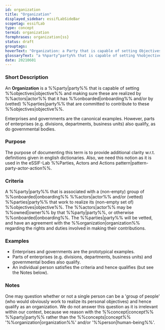 ```yaml
---
id: organization
title: "Organization"
displayed_sidebar: essifLabSideBar
scopetag: essifLab
type: concept
termid: organization
formphrases: organization{ss}
status: draft
grouptags:
hoverText: "Organization: a Party that is capable of setting Objectives and making sure these are realized by Actors that it has Onboarded and/or by (vetted) Parties that are committed to contribute to these Objectives."
glossaryText: "a %%party^party%% that is capable of setting %%objectives^objective%% and making sure these are realized by %%actors^actor%% that it has %%onboarded^onboarding%% and/or by (vetted) %%parties^party%% that are committed to contribute to these %%objectives^objective%%."
date: 20210601
---
```

### Short Description
An **Organization** is a %%party|party%% that is capable of setting %%objectives|objective%% and making sure these are realized by %%actors|actor%% that it has %%onboarded|onboarding%% and/or by (vetted) %%parties|party%% that are committed to contribute to these %%objectives|objective%%.

Enterprises and governments are the canonical examples. However, parts of enterprises (e.g. divisions, departments, business units) also qualify, as do governmental bodies.

### Purpose
The purpose of documenting this term is to provide additional clarity w.r.t. definitions given in english dictionaries. Also, we need this notion as it is used in the eSSIF-Lab %%Parties, Actors and Actions pattern|pattern-party-actor-action%%.

### Criteria
A %%party|party%% that is associated with a (non-empty) group of %%onboarded|onboarding%% %%actors|actor%% and/or (vetted) %%parties|party%% that work to realize its (non-empty set of) %%objectives|objective%%. The %%actors|actor%% may be %%owned|owner%% by that %%party|party%%, or otherwise %%onboarded|onboarding%%. The %%parties|party%% will be vetted, and have an agreement with the %%organization|organization%% regarding the rights and duties involved in making their contributions.

### Examples
- Enterprises and governments are the prototypical examples.
- Parts of enterprises (e.g. divisions, departments, business units) and governmental bodies also qualify.
- An individual person satisfies the criteria and hence qualifies (but see the Notes below).

### Notes
One may question whether or not a single person can be a 'group of people' (who would obviously work to realize its personal objectives) and hence qualify as an organization. We do not answer this question as it is irrelevant within our context, because we reason with the %%concept|concept%% %%party|party%% rather than the %%concepts|concept%% '%%organization|organization%%' and/or '%%person|human-being%%'.
